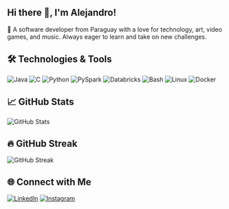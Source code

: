 

<!--
**alcabvaldo/alcabvaldo** is a ✨ _special_ ✨ repository because its `README.md` (this file) appears on your GitHub profile.

Here are some ideas to get you started:

- 🔭 I’m currently working on ...
- 🌱 I’m currently learning ...
- 👯 I’m looking to collaborate on ...
- 🤔 I’m looking for help with ...
- 💬 Ask me about ...
- 📫 How to reach me: ...
- 😄 Pronouns: ...
- ⚡ Fun fact: ...
-->
## Hi there 👋, I'm Alejandro!

🎹 A software developer from Paraguay with a love for technology, art, video games, and music. Always eager to learn and take on new challenges.

## 🛠️ Technologies & Tools

![Java](https://img.shields.io/badge/Java-ED8B00?style=flat-square&logo=java&logoColor=white)
![C](https://img.shields.io/badge/C-00599C?style=flat-square&logo=c&logoColor=white)
![Python](https://img.shields.io/badge/Python-3776AB?style=flat-square&logo=python&logoColor=white)
![PySpark](https://img.shields.io/badge/PySpark-FF9900?style=flat-square&logo=apache-spark&logoColor=white)
![Databricks](https://img.shields.io/badge/Databricks-EF3E42?style=flat-square&logo=databricks&logoColor=white)
![Bash](https://img.shields.io/badge/Bash-4EAA25?style=flat-square&logo=gnu-bash&logoColor=white)
![Linux](https://img.shields.io/badge/Linux-FCC624?style=flat-square&logo=linux&logoColor=black)
![Docker](https://img.shields.io/badge/Docker-2496ED?style=flat-square&logo=docker&logoColor=white)

## 📈 GitHub Stats

![GitHub Stats](https://github-readme-stats.vercel.app/api?username=alcabvaldo&show_icons=true&theme=radical)

<!-- ![Top Languages](https://github-readme-stats.vercel.app/api/top-langs/?username=alcabvaldo&layout=compact&theme=radical) -->

<!-- ## 🏆 GitHub Trophies

![GitHub Trophies](https://github-profile-trophy.vercel.app/?username=alcabvaldo)-->

## 🔥 GitHub Streak

![GitHub Streak](https://github-readme-streak-stats.herokuapp.com/?user=alcabvaldo&theme=radical)

## 🌐 Connect with Me

[![LinkedIn](https://img.shields.io/badge/-LinkedIn-0077B5?style=flat-square&logo=linkedin&logoColor=white)](https://www.linkedin.com/in/alejandro-nicolas-cabral-valdovinos)
[![Instagram](https://img.shields.io/badge/-Instagram-E4405F?style=flat-square&logo=instagram&logoColor=white)](https://www.instagram.com/ale_cabr4l/)
